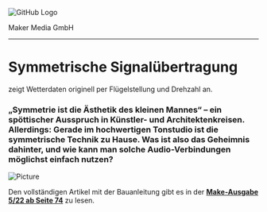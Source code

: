 ![GitHub Logo](http://www.heise.de/make/icons/make_logo.png)

Maker Media GmbH
*** 

# Symmetrische Signalübertragung
zeigt Wetterdaten originell per Flügelstellung und Drehzahl an.

### „Symmetrie ist die Ästhetik des kleinen Mannes“ – ein spöttischer Ausspruch in Künstler- und Architektenkreisen. Allerdings: Gerade im hochwertigen Tonstudio ist die symmetrische Technik zu Hause. Was ist also das Geheimnis dahinter, und wie kann man solche Audio-Verbindungen möglichst einfach nutzen?

![Picture]([https://github.com/MakeMagazinDE/Symmetrische-Signale/blob/main/aufmacher_github.jpg) 

Den vollständigen Artikel mit der Bauanleitung gibt es in der **[Make-Ausgabe 5/22 ab Seite 74](https://www.heise.de/select/make/2022/5/2221507124782634481)** zu lesen. 
